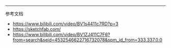 ----
参考文档
* https://www.bilibili.com/video/BV1s4411c7RD?p=3
* https://sketchfab.com/
* https://www.bilibili.com/video/BV1ZJ411C7F6?from=search&seid=4532546622716732078&spm_id_from=333.337.0.0